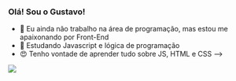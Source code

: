 ### Olá! Sou o Gustavo!



- 🔭 Eu ainda não trabalho na área de programação, mas estou me apaixonando por Front-End
- 🌱 Estudando Javascript e lógica de programação
- 😍 Tenho vontade de aprender tudo sobre JS, HTML e CSS
-->

<div>
 <a href="https://www.linkedin.com/in/gustavollema/" target="_blank"><img src="https://img.shields.io/badge/-LinkedIn-%230077B5?style=for-the-badge&logo=linkedin&logoColor=white" target="_blank"></a> 
</div>
